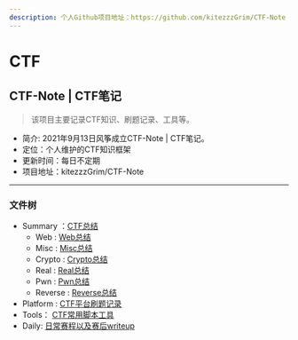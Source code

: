```yaml
---
description: 个人Github项目地址：https://github.com/kitezzzGrim/CTF-Note
---
```


# CTF





## CTF-Note | CTF笔记

> 该项目主要记录CTF知识、刷题记录、工具等。

* 简介: 2021年9月13日风筝成立CTF-Note | CTF笔记。
* 定位：个人维护的CTF知识框架
* 更新时间：每日不定期
* 项目地址：kitezzzGrim/CTF-Note

***

### 文件树

* Summary ：[CTF总结](https://github.com/kitezzzGrim/CTF-Note/tree/master/Summary)
  * Web : [Web总结](https://github.com/kitezzzGrim/CTF-Note/tree/master/Summary/Web)
  * Misc : [Misc总结](https://github.com/kitezzzGrim/CTF-Note/tree/master/Summary/Misc)
  * Crypto : [Crypto总结](https://github.com/kitezzzGrim/CTF-Note/tree/master/Summary/Crypto)
  * Real : [Real总结](https://github.com/kitezzzGrim/CTF-Note/tree/master/Summary/Real)
  * Pwn : [Pwn总结](https://github.com/kitezzzGrim/CTF-Note/tree/master/Summary/Pwn)
  * Reverse : [Reverse总结](https://github.com/kitezzzGrim/CTF-Note/tree/master/Summary/Re)
* Platform : [CTF平台刷题记录](https://github.com/kitezzzGrim/CTF-Note/tree/master/Platform)
* Tools： [CTF常用脚本工具](https://github.com/kitezzzGrim/CTF-Note/tree/master/tools)
* Daily: [日常赛程以及赛后writeup](https://github.com/kitezzzGrim/CTF-Note/tree/master/Daily)
